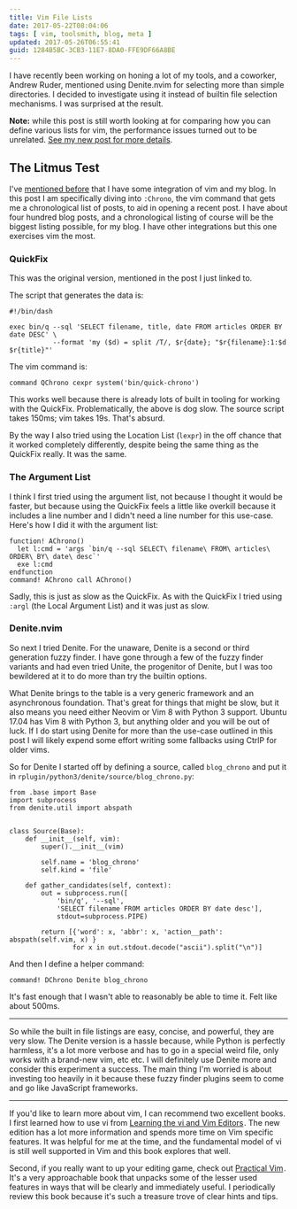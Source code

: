 ```yaml
---
title: Vim File Lists
date: 2017-05-22T08:04:06
tags: [ vim, toolsmith, blog, meta ]
updated: 2017-05-26T06:55:41
guid: 1284B5BC-3CB3-11E7-8DA0-FFE9DF66A8BE
---
```

I have recently been working on honing a lot of my tools, and a coworker, Andrew
Ruder, mentioned using Denite.nvim for selecting more than simple directories.
I decided to investigate using it instead of builtin file selection mechanisms.
I was surprised at the result.

**Note:** while this post is still worth looking at for comparing how you can
define various lists for vim, the performance issues turned out to be unrelated.
[See my new post for more details](/posts/vim-slow-buffers/).

<!--more-->

## The Litmus Test

I've [mentioned before](/posts/hugo-unix-vim-integration/) that I have some
integration of vim and my blog.  In this post I am specifically diving into
`:Chrono`, the vim command that gets me a chronological list of posts, to aid in
opening a recent post.  I have about four hundred blog posts, and a
chronological listing of course will be the biggest listing possible, for my
blog.  I have other integrations but this one exercises vim the most.

### QuickFix

This was the original version, mentioned in the post I just linked to.

The script that generates the data is:

```
#!/bin/dash

exec bin/q --sql 'SELECT filename, title, date FROM articles ORDER BY date DESC' \
           --format 'my ($d) = split /T/, $r{date}; "$r{filename}:1:$d $r{title}"' 
```

The vim command is:

```
command QChrono cexpr system('bin/quick-chrono')
```

This works well because there is already lots of built in tooling for working
with the QuickFix.  Problematically, the above is dog slow.  The source script
takes 150ms; vim takes 19s.  That's absurd.

By the way I also tried using the Location List (`lexpr`) in the off chance that
it worked completely differently, despite being the same thing as the QuickFix
really.  It was the same.

### The Argument List

I think I first tried using the argument list, not because I thought it would be
faster, but because using the QuickFix feels a little like overkill because it
includes a line number and I didn't need a line number for this use-case.
Here's how I did it with the argument list:

```
function! AChrono()
  let l:cmd = 'args `bin/q --sql SELECT\ filename\ FROM\ articles\ ORDER\ BY\ date\ desc`'
  exe l:cmd
endfunction
command! AChrono call AChrono()
```

Sadly, this is just as slow as the QuickFix.  As with the QuickFix I tried using
`:argl` (the Local Argument List) and it was just as slow.

### Denite.nvim

So next I tried Denite.  For the unaware, Denite is a second or third generation
fuzzy finder.  I have gone through a few of the fuzzy finder variants and had
even tried Unite, the progenitor of Denite, but I was too bewildered at it to do
more than try the builtin options.

What Denite brings to the table is a very generic framework and an asynchronous
foundation.  That's great for things that might be slow, but it also means you
need either Neovim or Vim 8 with Python 3 support.  Ubuntu 17.04 has Vim 8 with
Python 3, but anything older and you will be out of luck.  If I do start using
Denite for more than the use-case outlined in this post I will likely expend
some effort writing some fallbacks using CtrlP for older vims.

So for Denite I started off by defining a source, called `blog_chrono` and put
it in `rplugin/python3/denite/source/blog_chrono.py`:

``` python3
from .base import Base
import subprocess
from denite.util import abspath


class Source(Base):
    def __init__(self, vim):
        super().__init__(vim)

        self.name = 'blog_chrono'
        self.kind = 'file'

    def gather_candidates(self, context):
        out = subprocess.run([
            'bin/q', '--sql',
            'SELECT filename FROM articles ORDER BY date desc'],
            stdout=subprocess.PIPE)

        return [{'word': x, 'abbr': x, 'action__path': abspath(self.vim, x) }
                for x in out.stdout.decode("ascii").split("\n")]
```

And then I define a helper command:

```
command! DChrono Denite blog_chrono
```

It's fast enough that I wasn't able to reasonably be able to time it.  Felt like
about 500ms.

---

So while the built in file listings are easy, concise, and powerful, they are
very slow.  The Denite version is a hassle because, while Python is perfectly
harmless, it's a lot more verbose and has to go in a special weird file, only
works with a brand-new vim, etc etc.  I will definitely use Denite more and
consider this experiment a success.  The main thing I'm worried is about
investing too heavily in it because these fuzzy finder plugins seem to come and
go like JavaScript frameworks.

---


If you'd like to learn more about vim, I can recommend two excellent books.  I
first learned how to use vi from
<a href="https://www.amazon.com/gp/product/059652983X/ref=as_li_tl?ie=UTF8&camp=1789&creative=9325&creativeASIN=059652983X&linkCode=as2&tag=afoolishmanif-20&linkId=1d3b90d608a023a1dcb898b903b6f6ac">Learning the vi and Vim Editors</a><img src="//ir-na.amazon-adsystem.com/e/ir?t=afoolishmanif-20&l=am2&o=1&a=059652983X" width="1" height="1" border="0" alt="" style="border:none !important; margin:0px !important;" />.
The new edition has a lot more information and spends more time on Vim specific
features.  It was helpful for me at the time, and the fundamental model of vi is
still well supported in Vim and this book explores that well.

Second, if you really want to up your editing game, check out
<a href="https://www.amazon.com/gp/product/1680501275/ref=as_li_tl?ie=UTF8&camp=1789&creative=9325&creativeASIN=1680501275&linkCode=as2&tag=afoolishmanif-20&linkId=4518880cd2a7fd1333456edcbacc26f6">Practical Vim</a><img src="//ir-na.amazon-adsystem.com/e/ir?t=afoolishmanif-20&l=am2&o=1&a=1680501275" width="1" height="1" border="0" alt="" style="border:none !important; margin:0px !important;" />.
It's a very approachable book that unpacks some of the lesser used features in
ways that will be clearly and immediately useful.  I periodically review this
book because it's such a treasure trove of clear hints and tips.
